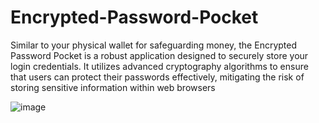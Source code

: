 # Encrypted-Password-Pocket
Similar to your physical wallet for safeguarding money, the Encrypted Password Pocket is a robust application designed to securely store your login credentials. It utilizes advanced cryptography algorithms to ensure that users can protect their passwords effectively, mitigating the risk of storing sensitive information within web browsers

![image](https://github.com/AuxGrep/Encrypted-Password-Pocket/assets/103135612/7fb1f2c1-be23-4242-a887-8fdbfeead567)



